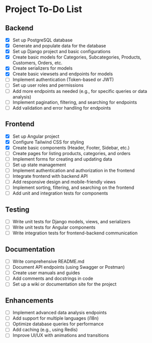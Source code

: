 # Project To-Do List

## Backend

- [x] Set up PostgreSQL database
- [x] Generate and populate data for the database
- [x] Set up Django project and basic configurations
- [x] Create basic models for Categories, Subcategories, Products, Customers, Orders, etc.
- [x] Create serializers for models
- [x] Create basic viewsets and endpoints for models
- [ ] Implement authentication (Token-based or JWT)
- [ ] Set up user roles and permissions
- [ ] Add more endpoints as needed (e.g., for specific queries or data analysis)
- [ ] Implement pagination, filtering, and searching for endpoints
- [ ] Add validation and error handling for endpoints

## Frontend

- [x] Set up Angular project
- [x] Configure Tailwind CSS for styling
- [x] Create basic components (Header, Footer, Sidebar, etc.)
- [ ] Create pages for listing products, categories, and orders
- [ ] Implement forms for creating and updating data
- [ ] Set up state management
- [ ] Implement authentication and authorization in the frontend
- [ ] Integrate frontend with backend API
- [ ] Add responsive design and mobile-friendly views
- [ ] Implement sorting, filtering, and searching on the frontend
- [ ] Add unit and integration tests for components

## Testing

- [ ] Write unit tests for Django models, views, and serializers
- [ ] Write unit tests for Angular components
- [ ] Write integration tests for frontend-backend communication

## Documentation

- [ ] Write comprehensive README.md
- [ ] Document API endpoints (using Swagger or Postman)
- [ ] Create user manuals and guides
- [ ] Add comments and docstrings in code
- [ ] Set up a wiki or documentation site for the project

## Enhancements

- [ ] Implement advanced data analysis endpoints
- [ ] Add support for multiple languages (i18n)
- [ ] Optimize database queries for performance
- [ ] Add caching (e.g., using Redis)
- [ ] Improve UI/UX with animations and transitions
